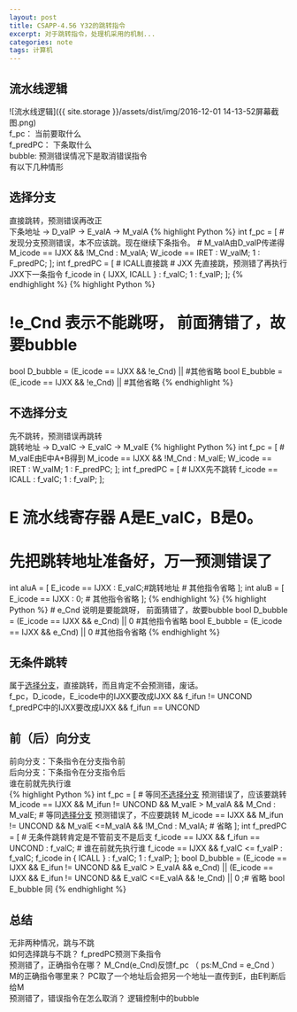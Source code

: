 ```yaml
---
layout: post
title: CSAPP-4.56 Y32的跳转指令
excerpt: 对于跳转指令，处理机采用的机制...
categories: note
tags: 计算机
---
```

## 流水线逻辑
![流水线逻辑]({{ site.storage }}/assets/dist/img/2016-12-01 14-13-52屏幕截图.png)  
f_pc： 当前要取什么  
f_predPC： 下条取什么  
bubble: 预测错误情况下是取消错误指令  
有以下几种情形   

## 选择分支
直接跳转，预测错误再改正  
下条地址 -> D_valP -> E_valA -> M_valA
{% highlight Python %}
int f_pc = [
    # 发现分支预测错误，本不应该跳。现在继续下条指令。
    # M_valA由D_valP传递得
    M_icode == IJXX && !M_Cnd : M_valA;
    W_icode == IRET : W_valM;
    1 : F_predPC;
];
int f_predPC = [
    # ICALL直接跳
    # JXX 先直接跳，预测错了再执行JXX下一条指令
    f_icode in { IJXX, ICALL } : f_valC;
    1 : f_valP;
];
{% endhighlight %}
{% highlight Python %}
 # !e_Cnd 表示不能跳呀， 前面猜错了，故要bubble
bool D_bubble =
    (E_icode == IJXX && !e_Cnd) ||
    #其他省略
bool E_bubble =
    (E_icode == IJXX && !e_Cnd) ||
    #其他省略
{% endhighlight %}

## 不选择分支
先不跳转，预测错误再跳转  
跳转地址 -> D_valC -> E_valC -> M_valE
{% highlight Python %}
int f_pc = [
    # M_valE由E中A+B得到
    M_icode == IJXX && !M_Cnd : M_valE;
    W_icode == IRET : W_valM;
    1 : F_predPC;
];
int f_predPC = [
    # IJXX先不跳转
    f_icode == ICALL : f_valC;
    1 : f_valP;
];
 # E 流水线寄存器 A是E_valC，B是0。
 # 先把跳转地址准备好，万一预测错误了
int aluA = [
	E_icode == IJXX : E_valC;#跳转地址
    # 其他指令省略
];
int aluB = [
	E_icode == IJXX : 0;
	# 其他指令省略
];
{% endhighlight %}
{% highlight Python %}
    # e_Cnd 说明是要能跳呀， 前面猜错了，故要bubble
bool D_bubble =
   (E_icode == IJXX && e_Cnd) || 0  #其他指令省略
bool E_bubble =
   (E_icode == IJXX && e_Cnd) || 0  #其他指令省略
{% endhighlight %}

## 无条件跳转
属于[选择分支](#选择分支)，直接跳转，而且肯定不会预测错，废话。  
f_pc，D_icode，E_icode中的IJXX要改成IJXX && f_ifun != UNCOND  
f_predPC中的IJXX要改成IJXX && f_ifun == UNCOND  

## 前（后）向分支  
前向分支：下条指令在分支指令前  
后向分支：下条指令在分支指令后  
谁在前就先执行谁  
{% highlight Python %}
int f_pc = [
    # 等同[不选择分支](#不选择分支) 预测错误了，应该要跳转
    M_icode == IJXX && M_ifun != UNCOND && M_valE > M_valA &&  M_Cnd : M_valE;
    # 等同[选择分支](#选择分支) 预测错误了，不应要跳转
    M_icode == IJXX && M_ifun != UNCOND && M_valE <=M_valA && !M_Cnd : M_valA;
    # 省略
];
int f_predPC = [
    # 无条件跳转肯定是不管前支不是后支
    f_icode == IJXX && f_ifun == UNCOND : f_valC;
    # 谁在前就先执行谁
    f_icode == IJXX && f_valC <= f_valP : f_valC;
    f_icode in { ICALL } : f_valC;
    1 : f_valP;
];
bool D_bubble =
    (E_icode == IJXX && E_ifun != UNCOND && E_valC > E_valA &&  e_Cnd) ||
    (E_icode == IJXX && E_ifun != UNCOND && E_valC <=E_valA && !e_Cnd) ||
    0 ;# 省略
bool E_bubble 同
{% endhighlight %}
## 总结  
无非两种情况，跳与不跳  
如何选择跳与不跳？ f_predPC预测下条指令    
预测错了，正确指令在哪？  M_Cnd(e_Cnd)反馈f_pc  （ ps:M_Cnd = e_Cnd ）  
M的正确指令哪里来？ PC取了一个地址后会把另一个地址一直传到E，由E判断后给M      
预测错了，错误指令在怎么取消？  逻辑控制中的bubble  
